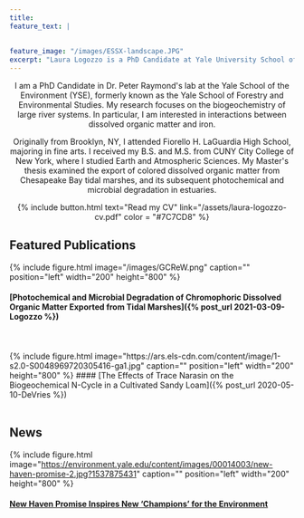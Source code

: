 ```yaml
---
title: 
feature_text: |
 
  
feature_image: "/images/ESSX-landscape.JPG"
excerpt: "Laura Logozzo is a PhD Candidate at Yale University School of the Environment"
---
```


<p align = "center">
I am a PhD Candidate in Dr. Peter Raymond's lab at the Yale School of the Environment (YSE), formerly known as 
  the Yale School of Forestry and Environmental Studies. 
  My research focuses on the biogeochemistry of large river
  systems. In particular, I am interested in interactions between dissolved organic
  matter and iron.
</p>
<p align = "center">
  Originally from Brooklyn, NY, I attended Fiorello H. LaGuardia High School, majoring in fine arts.
  I received my B.S. and M.S. from CUNY City College of New York, where I studied Earth 
  and Atmospheric Sciences. My Master's thesis examined the export of colored dissolved 
  organic matter from Chesapeake Bay tidal marshes, and its subsequent photochemical and microbial degradation in estuaries.
</p>

<p align = "center"> {% include button.html text="Read my CV" link="/assets/laura-logozzo-cv.pdf" color = "#7C7CD8" %} </p>

## Featured Publications

{% include figure.html image="/images/GCReW.png" caption="" position="left" width="200" height="800" %}
#### [Photochemical and Microbial Degradation of Chromophoric Dissolved Organic Matter Exported from Tidal Marshes]({% post_url 2021-03-09-Logozzo %})
<br>
<br>
{% include figure.html image="https://ars.els-cdn.com/content/image/1-s2.0-S0048969720305416-ga1.jpg" caption="" position="left" width="200" height="800" %}
#### [The Effects of Trace Narasin on the Biogeochemical N-Cycle in a Cultivated Sandy Loam]({% post_url 2020-05-10-DeVries %})
<br>
<br>

## News

{% include figure.html image="https://environment.yale.edu/content/images/00014003/new-haven-promise-2.jpg?1537875431" caption="" position="left" width="200" height="800" %}
#### <a href = "https://environment.yale.edu/news/article/new-haven-promise-introduces-students-to-environmental-studies/" target="_blank"> New Haven Promise Inspires New ‘Champions’ for the Environment</a>